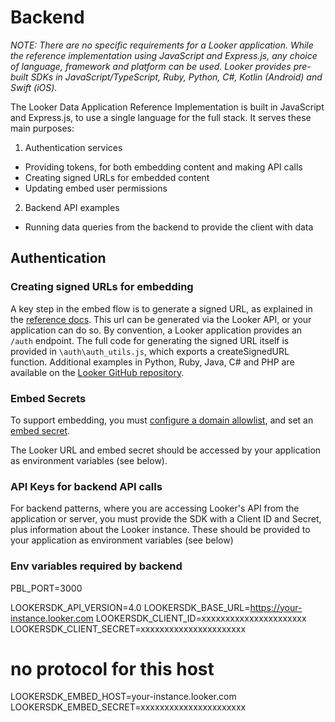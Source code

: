 # Backend

_NOTE: There are no specific requirements for a Looker application. While the reference implementation using JavaScript and Express.js, any choice of language, framework and platform can be used. Looker provides pre-built SDKs in JavaScript/TypeScript, Ruby, Python, C#, Kotlin (Android) and Swift (iOS)._

The Looker Data Application Reference Implementation is built in JavaScript and Express.js, to use a single language for the full stack. It serves these main purposes:

1. Authentication services
 - Providing tokens, for both embedding content and making API calls
 - Creating signed URLs for embedded content
 - Updating embed user permissions

2. Backend API examples 
 - Running data queries from the backend to provide the client with data

## Authentication

### Creating signed URLs for embedding
A key step in the embed flow is to generate a signed URL, as explained in the [reference docs](https://docs.looker.com/reference/embedding/sso-embed#building_the_embed_url).
This url can be generated via the Looker API, or your application can do so. By convention, a Looker application provides an `/auth` endpoint.
The full code for generating the signed URL itself is provided in `\auth\auth_utils.js`, which exports a createSignedURL function.
Additional examples in Python, Ruby, Java, C# and PHP are available on the [Looker GitHub repository](https://github.com/looker/looker_embed_sso_examples).

### Embed Secrets
To support embedding, you must [configure a domain allowlist](https://docs.looker.com/admin-options/platform/embed#embedded_domain_allowlist), and set an [embed secret](https://docs.looker.com/admin-options/platform/embed#embed_secret).

The Looker URL and embed secret should be accessed by your application as environment variables (see below).

### API Keys for backend API calls
For backend patterns, where you are accessing Looker's API from the application or server, you must provide the SDK with a Client ID and Secret, plus information about the Looker instance. These should be provided to your application as environment variables (see below)

### Env variables required by backend

PBL_PORT=3000

LOOKERSDK_API_VERSION=4.0
LOOKERSDK_BASE_URL=https://your-instance.looker.com
LOOKERSDK_CLIENT_ID=xxxxxxxxxxxxxxxxxxxxxx
LOOKERSDK_CLIENT_SECRET=xxxxxxxxxxxxxxxxxxxxxx
# no protocol for this host
LOOKERSDK_EMBED_HOST=your-instance.looker.com
LOOKERSDK_EMBED_SECRET=xxxxxxxxxxxxxxxxxxxxxx
```
